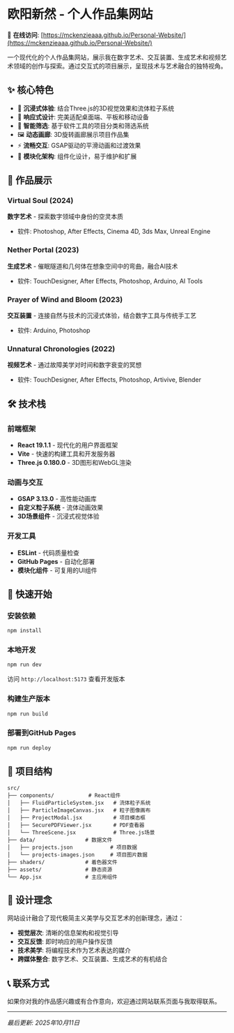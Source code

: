 # 欧阳新然 - 个人作品集网站

🎨 **在线访问**: [https://mckenzieaaa.github.io/Personal-Website/](https://mckenzieaaa.github.io/Personal-Website/)

一个现代化的个人作品集网站，展示我在数字艺术、交互装置、生成艺术和视频艺术领域的创作与探索。通过交互式的项目展示，呈现技术与艺术融合的独特视角。

## ✨ 核心特色

- 🎯 **沉浸式体验**: 结合Three.js的3D视觉效果和流体粒子系统
- 📱 **响应式设计**: 完美适配桌面端、平板和移动设备
- 🎨 **智能筛选**: 基于软件工具的项目分类和筛选系统
- 🖼️ **动态画廊**: 3D旋转画廊展示项目作品集
- ⚡ **流畅交互**: GSAP驱动的平滑动画和过渡效果
- 🔧 **模块化架构**: 组件化设计，易于维护和扩展

## 🎨 作品展示

### Virtual Soul (2024)
**数字艺术** - 探索数字领域中身份的空灵本质
- 软件: Photoshop, After Effects, Cinema 4D, 3ds Max, Unreal Engine

### Nether Portal (2023)  
**生成艺术** - 催眠隧道和几何体在想象空间中的弯曲，融合AI技术
- 软件: TouchDesigner, After Effects, Photoshop, Arduino, AI Tools

### Prayer of Wind and Bloom (2023)
**交互装置** - 连接自然与技术的沉浸式体验，结合数字工具与传统手工艺
- 软件: Arduino, Photoshop

### Unnatural Chronologies (2022)
**视频艺术** - 通过故障美学对时间和数字衰变的冥想
- 软件: TouchDesigner, After Effects, Photoshop, Artivive, Blender

## 🛠️ 技术栈

### 前端框架
- **React 19.1.1** - 现代化的用户界面框架
- **Vite** - 快速的构建工具和开发服务器
- **Three.js 0.180.0** - 3D图形和WebGL渲染

### 动画与交互
- **GSAP 3.13.0** - 高性能动画库
- **自定义粒子系统** - 流体动画效果
- **3D场景组件** - 沉浸式视觉体验

### 开发工具
- **ESLint** - 代码质量检查
- **GitHub Pages** - 自动化部署
- **模块化组件** - 可复用的UI组件

## 🚀 快速开始

### 安装依赖
```bash
npm install
```

### 本地开发
```bash
npm run dev
```
访问 `http://localhost:5173` 查看开发版本

### 构建生产版本
```bash
npm run build
```

### 部署到GitHub Pages
```bash
npm run deploy
```

## 📁 项目结构

```
src/
├── components/           # React组件
│   ├── FluidParticleSystem.jsx   # 流体粒子系统
│   ├── ParticleImageCanvas.jsx   # 粒子图像画布
│   ├── ProjectModal.jsx          # 项目模态框
│   ├── SecurePDFViewer.jsx       # PDF查看器
│   └── ThreeScene.jsx            # Three.js场景
├── data/                # 数据文件
│   ├── projects.json            # 项目数据
│   └── projects-images.json     # 项目图片数据
├── shaders/             # 着色器文件
├── assets/              # 静态资源
└── App.jsx              # 主应用组件
```

## 🎯 设计理念

网站设计融合了现代极简主义美学与交互艺术的创新理念，通过：

- **视觉层次**: 清晰的信息架构和视觉引导
- **交互反馈**: 即时响应的用户操作反馈
- **技术美学**: 将编程技术作为艺术表达的媒介
- **跨媒体整合**: 数字艺术、交互装置、生成艺术的有机结合

## 📞 联系方式

如果你对我的作品感兴趣或有合作意向，欢迎通过网站联系页面与我取得联系。

---

*最后更新: 2025年10月11日*

